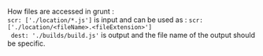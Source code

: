 How files are accessed in grunt : <br/>
``` scr: ['./location/*.js'] ``` is input and can be used as : ``` scr: ['./location/<fileName>.<fileExtension>'] ``` <br/>
``` dest: './builds/build.js'``` is output and the file name of the output should be specific.